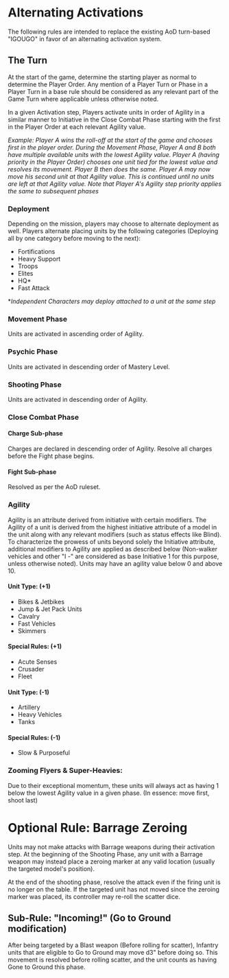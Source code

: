 # Alternating Activations
The following rules are intended to replace the existing AoD turn-based "IGOUGO" in favor of an alternating activation system.

## The Turn
At the start of the game, determine the starting player as normal to determine the Player Order. Any mention of a Player Turn or Phase in a Player Turn in a base rule should be considered as any relevant part of the Game Turn where applicable unless otherwise noted.

In a given Activation step, Players activate units in order of Agility in a similar manner to Initiative in the Close Combat Phase starting with the first in the Player Order at each relevant Agility value.

*Example: Player A wins the roll-off at the start of the game and chooses first in the player order. During the Movement Phase, Player A and B both have multiple available units with the lowest Agility value. Player A (having priority in the Player Order) chooses one unit tied for the lowest value and resolves its movement. Player B then does the same. Player A may now move his second unit at that Agility value. This is continued until no units are left at that Agility value. Note that Player A's Agility step priority applies the same to subsequent phases*

### Deployment
Depending on the mission, players may choose to alternate deployment as well. Players alternate placing units by the following categories (Deploying all by one category before moving to the next):
- Fortifications
- Heavy Support
- Troops
- Elites
- HQ*
- Fast Attack

\**Independent Characters may deploy attached to a unit at the same step*

### Movement Phase
Units are activated in ascending order of Agility.

### Psychic Phase
Units are activated in descending order of Mastery Level.

### Shooting Phase
Units are activated in descending order of Agility.

### Close Combat Phase
#### Charge Sub-phase
Charges are declared in descending order of Agility. Resolve all charges before the Fight phase begins.

#### Fight Sub-phase
Resolved as per the AoD ruleset.

### Agility
Agility is an attribute derived from initiative with certain modifiers. The Agility of a unit is derived from the highest initiative attribute of a model in the unit along with any relevant modifiers (such as status effects like Blind). To characterize the prowess of units beyond solely the Initiative attribute, additional modifiers to Agility are applied as described below (Non-walker vehicles and other "I -" are considered as base Initiative 1 for this purpose, unless otherwise noted). Units may have an agility value below 0 and above 10.

#### Unit Type: (+1)
- Bikes & Jetbikes
- Jump & Jet Pack Units
- Cavalry
- Fast Vehicles
- Skimmers

#### Special Rules: (+1)
- Acute Senses
- Crusader
- Fleet

#### Unit Type: (-1)
- Artillery
- Heavy Vehicles
- Tanks

#### Special Rules: (-1)
- Slow & Purposeful

### Zooming Flyers & Super-Heavies:
Due to their exceptional momentum, these units will always act as having 1 below the lowest Agility value in a given phase. (In essence: move first, shoot last)

# Optional Rule: Barrage Zeroing
Units may not make attacks with Barrage weapons during their activation step. At the beginning of the Shooting Phase, any unit with a Barrage weapon may instead place a zeroing marker at any valid location (usually the targeted model's position).

At the end of the shooting phase, resolve the attack even if the firing unit is no longer on the table. If the targeted unit has not moved since the zeroing marker was placed, its controller may re-roll the scatter dice.

## Sub-Rule: "Incoming!" (Go to Ground modification)
After being targeted by a Blast weapon (Before rolling for scatter), Infantry units that are eligible to Go to Ground may move d3" before doing so. This movement is resolved before rolling scatter, and the unit counts as having Gone to Ground this phase.
